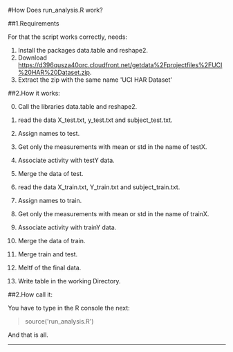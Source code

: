 #How Does run_analysis.R work?

##1.Requirements

For that the script works correctly, needs:

1. Install the packages data.table and reshape2.
2. Download https://d396qusza40orc.cloudfront.net/getdata%2Fprojectfiles%2FUCI%20HAR%20Dataset.zip.
3. Extract the zip with the same name 'UCI HAR Dataset'

##2.How it works:

0. Call the libraries data.table and reshape2.
1. read the data X_test.txt, y_test.txt and subject_test.txt.
2. Assign names to test.
3. Get only the measurements with mean or std in the name of testX.
4. Associate activity with testY data.
5. Merge the data of test.

6. read the data X_train.txt, Y_train.txt and subject_train.txt.
7. Assign names to train.
8. Get only the measurements with mean or std in the name of trainX.
9. Associate activity with trainY data.

10. Merge the data of train.

11. Merge train and test.
12. Meltf of the final data.
13. Write table in the working Directory. 


##2.How call it:

You have to type in the R console the next: 

>source('run_analysis.R')

And that is all.

----